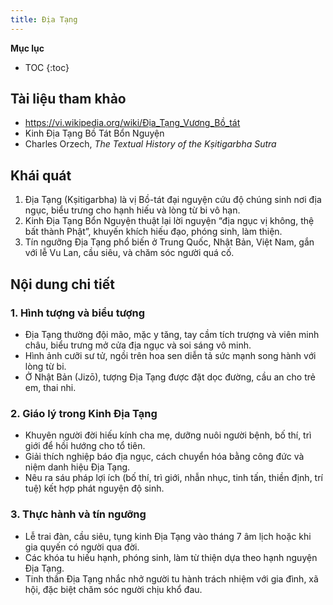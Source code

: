 ```yaml
---
title: Địa Tạng
---
```


**Mục lục**

- TOC
{:toc}

## Tài liệu tham khảo

- <https://vi.wikipedia.org/wiki/Địa_Tạng_Vương_Bồ_tát>
- Kinh Địa Tạng Bồ Tát Bổn Nguyện
- Charles Orzech, *The Textual History of the Kṣitigarbha Sutra*

## Khái quát

1. Địa Tạng (Kṣitigarbha) là vị Bồ-tát đại nguyện cứu độ chúng sinh nơi địa ngục, biểu trưng cho hạnh hiếu và lòng từ bi vô hạn.
2. Kinh Địa Tạng Bổn Nguyện thuật lại lời nguyện “địa ngục vị không, thệ bất thành Phật”, khuyến khích hiếu đạo, phóng sinh, làm thiện.
3. Tín ngưỡng Địa Tạng phổ biến ở Trung Quốc, Nhật Bản, Việt Nam, gắn với lễ Vu Lan, cầu siêu, và chăm sóc người quá cố.

## Nội dung chi tiết

### 1. Hình tượng và biểu tượng
- Địa Tạng thường đội mão, mặc y tăng, tay cầm tích trượng và viên minh châu, biểu trưng mở cửa địa ngục và soi sáng vô minh.
- Hình ảnh cưỡi sư tử, ngồi trên hoa sen diễn tả sức mạnh song hành với lòng từ bi.
- Ở Nhật Bản (Jizō), tượng Địa Tạng được đặt dọc đường, cầu an cho trẻ em, thai nhi.

### 2. Giáo lý trong Kinh Địa Tạng
- Khuyên người đời hiếu kính cha mẹ, dưỡng nuôi người bệnh, bố thí, trì giới để hồi hướng cho tổ tiên.
- Giải thích nghiệp báo địa ngục, cách chuyển hóa bằng công đức và niệm danh hiệu Địa Tạng.
- Nêu ra sáu pháp lợi ích (bố thí, trì giới, nhẫn nhục, tinh tấn, thiền định, trí tuệ) kết hợp phát nguyện độ sinh.

### 3. Thực hành và tín ngưỡng
- Lễ trai đàn, cầu siêu, tụng kinh Địa Tạng vào tháng 7 âm lịch hoặc khi gia quyến có người qua đời.
- Các khóa tu hiếu hạnh, phóng sinh, làm từ thiện dựa theo hạnh nguyện Địa Tạng.
- Tinh thần Địa Tạng nhắc nhở người tu hành trách nhiệm với gia đình, xã hội, đặc biệt chăm sóc người chịu khổ đau.
